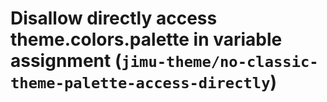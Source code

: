 # Disallow directly access theme.colors.palette in variable assignment (`jimu-theme/no-classic-theme-palette-access-directly`)

<!-- end auto-generated rule header -->
